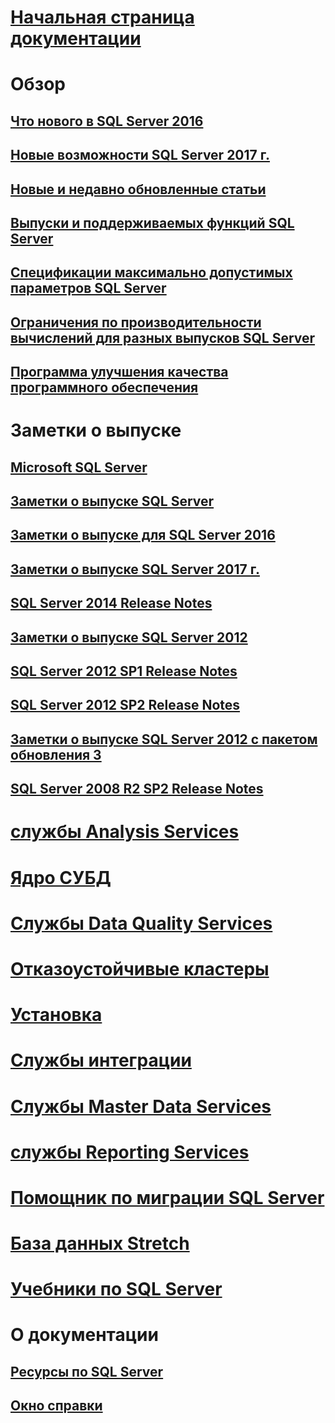 

# [Начальная страница документации](sql-server-technical-documentation.md)



# Обзор


## [Что нового в SQL Server 2016](what-s-new-in-sql-server-2016.md)


## [Новые возможности SQL Server 2017 г.](what-s-new-in-sql-server-2017.md)


## [Новые и недавно обновленные статьи](new-updated-sql-server.md)


## [Выпуски и поддерживаемых функций SQL Server](editions-and-components-of-sql-server-2016.md)


## [Спецификации максимально допустимых параметров SQL Server](maximum-capacity-specifications-for-sql-server.md)


## [Ограничения по производительности вычислений для разных выпусков SQL Server](compute-capacity-limits-by-edition-of-sql-server.md)


## [Программа улучшения качества программного обеспечения](customer-experience-improvement-program-for-sql-server-data-tools.md)



# Заметки о выпуске



## [Microsoft SQL Server](../release-notes/microsoft-sql-server.md)


## [Заметки о выпуске SQL Server](../release-notes/sql-server-release-notes.md)


## [Заметки о выпуске для SQL Server 2016](sql-server-2016-release-notes.md)


## [Заметки о выпуске SQL Server 2017 г.](sql-server-2017-release-notes.md)



## [SQL Server 2014 Release Notes](../release-notes/sql-server-2014-release-notes.md)


## [Заметки о выпуске SQL Server 2012](../release-notes/sql-server-2012-release-notes.md)


## [SQL Server 2012 SP1 Release Notes](../release-notes/sql-server-2012-sp1-release-notes.md)


## [SQL Server 2012 SP2 Release Notes](../release-notes/sql-server-2012-sp2-release-notes.md)


## [Заметки о выпуске SQL Server 2012 с пакетом обновления 3](../release-notes/sql-server-2012-sp3-release-notes.md)


## [SQL Server 2008 R2 SP2 Release Notes](../release-notes/sql-server-2008-r2-sp2-release-notes.md)



# [службы Analysis Services](../analysis-services/analysis-services.md)


# [Ядро СУБД](../database-engine/configure-windows/sql-server-database-engine.md)


# [Службы Data Quality Services](../data-quality-services/data-quality-services.md)


# [Отказоустойчивые кластеры](../sql-server/failover-clusters/install/sql-server-failover-cluster-installation.md)


# [Установка](../sql-server/install/planning-a-sql-server-installation.md)


# [Службы интеграции](../integration-services/sql-server-integration-services.md)


# [Службы Master Data Services](../master-data-services/master-data-services-overview-mds.md)


# [службы Reporting Services](../reporting-services/create-deploy-and-manage-mobile-and-paginated-reports.md)


# [Помощник по миграции SQL Server](../ssma/sql-server-migration-assistant.md)


# [База данных Stretch](../sql-server/stretch-database/stretch-database.md)


# [Учебники по SQL Server](tutorials-for-sql-server-2016.md)



# О документации


## [Ресурсы по SQL Server](sql-server-resources.md)


## [Окно справки](../release-notes/sql-server-help-installation.md)
